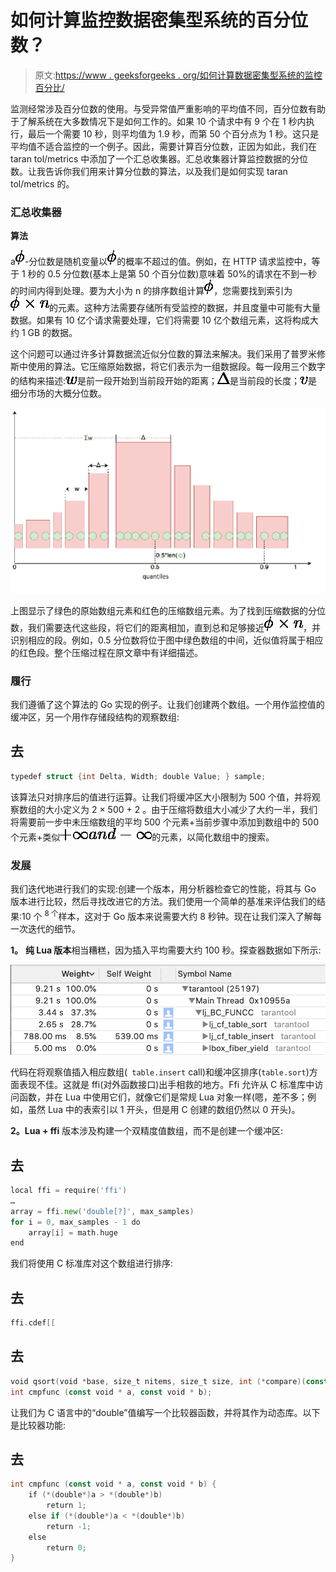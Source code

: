 # 如何计算监控数据密集型系统的百分位数？

> 原文:[https://www . geeksforgeeks . org/如何计算数据密集型系统的监控百分比/](https://www.geeksforgeeks.org/how-to-calculate-percentiles-for-monitoring-data-intensive-systems/)

监测经常涉及百分位数的使用。与受异常值严重影响的平均值不同，百分位数有助于了解系统在大多数情况下是如何工作的。如果 10 个请求中有 9 个在 1 秒内执行，最后一个需要 10 秒，则平均值为 1.9 秒，而第 50 个百分点为 1 秒。这只是平均值不适合监控的一个例子。因此，需要计算百分位数，正因为如此，我们在 taran tol/metrics 中添加了一个汇总收集器。汇总收集器计算监控数据的分位数。让我告诉你我们用来计算分位数的算法，以及我们是如何实现 taran tol/metrics 的。

### 汇总收集器

**算法**

a![\phi     ](img/ada8e1e5b2c43d4a57246bd37d9707b9.png "Rendered by QuickLaTeX.com")-分位数是随机变量以![\phi    ](img/97a038784d0aa84ffdd70a2fb9d4d2ef.png "Rendered by QuickLaTeX.com")的概率不超过的值。例如，在 HTTP 请求监控中，等于 1 秒的 0.5 分位数(基本上是第 50 个百分位数)意味着 50%的请求在不到一秒的时间内得到处理。要为大小为 n 的排序数组计算![\phi     ](img/ada8e1e5b2c43d4a57246bd37d9707b9.png "Rendered by QuickLaTeX.com")，您需要找到索引为![\phi \times n    ](img/c575e2b3d6189e64c009c5ea1629136a.png "Rendered by QuickLaTeX.com")的元素。这种方法需要存储所有受监控的数据，并且度量中可能有大量数据。如果有 10 亿个请求需要处理，它们将需要 10 亿个数组元素，这将构成大约 1 GB 的数据。

这个问题可以通过许多计算数据流近似分位数的算法来解决。我们采用了普罗米修斯中使用的算法。它压缩原始数据，将它们表示为一组数据段。每一段用三个数字的结构来描述:![w     ](img/0e61f8274bd2bfae67e6e88859f67ed1.png "Rendered by QuickLaTeX.com")是前一段开始到当前段开始的距离；![\Delta      ](img/c0c77abe105da1599bd42813da0c165f.png "Rendered by QuickLaTeX.com")是当前段的长度；![v     ](img/8320e3cbbc0e83ff281080349f19b2d4.png "Rendered by QuickLaTeX.com")是细分市场的大概分位数。

![](img/3afbc9fbdd19ebb912562abacfd0befd.png)

上图显示了绿色的原始数组元素和红色的压缩数组元素。为了找到压缩数据的分位数，我们需要迭代这些段，将它们的距离相加，直到总和足够接近![\phi \times n     ](img/6a0b36ddf9eb8aa01819d310b748409f.png "Rendered by QuickLaTeX.com")，并识别相应的段。例如，0.5 分位数将位于图中绿色数组的中间，近似值将属于相应的红色段。整个压缩过程在原文章中有详细描述。

### 履行

我们遵循了这个算法的 Go 实现的例子。让我们创建两个数组。一个用作监控值的缓冲区，另一个用作存储段结构的观察数组:

## 去

```go
typedef struct {int Delta, Width; double Value; } sample;
```

该算法只对排序后的值进行运算。让我们将缓冲区大小限制为 500 个值，并将观察数组的大小定义为 2 × 500 + 2 。由于压缩将数组大小减少了大约一半，我们将需要前一步中未压缩数组的平均 500 个元素+当前步骤中添加到数组中的 500 个元素+类似![+\infty and -\infty     ](img/7d0f4dfe57b2041dbd1633018e552706.png "Rendered by QuickLaTeX.com")的元素，以简化数组中的搜索。

### 发展

我们迭代地进行我们的实现:创建一个版本，用分析器检查它的性能，将其与 Go 版本进行比较，然后寻找改进它的方法。我们使用一个简单的基准来评估我们的结果:10 个 <sup>8 个</sup>样本，这对于 Go 版本来说需要大约 8 秒钟。现在让我们深入了解每一次迭代的细节。

**1。** **纯 Lua 版本**相当糟糕，因为插入平均需要大约 100 秒。探查器数据如下所示:

![](img/d93f647ba7bed21ffdeb6ab7392354b9.png)

代码在将观察值插入相应数组(` table.insert` call)和缓冲区排序(` table.sort `)方面表现不佳。这就是 ffi(对外函数接口)出手相救的地方。Ffi 允许从 C 标准库中访问函数，并在 Lua 中使用它们，就像它们是常规 Lua 对象一样(嗯，差不多；例如，虽然 Lua 中的表索引以 1 开头，但是用 C 创建的数组仍然以 0 开头)。

**2。Lua + ffi** 版本涉及构建一个双精度值数组，而不是创建一个缓冲区:

## 去

```go
local ffi = require('ffi')
…
array = ffi.new('double[?]', max_samples)
for i = 0, max_samples - 1 do
    array[i] = math.huge
end
```

我们将使用 C 标准库对这个数组进行排序:

## 去

```go
ffi.cdef[[
```

## 去

```go
void qsort(void *base, size_t nitems, size_t size, int (*compare)(const void *, const void*));
int cmpfunc (const void * a, const void * b);
```

让我们为 C 语言中的“double”值编写一个比较器函数，并将其作为动态库。以下是比较器功能:

## 去

```go
int cmpfunc (const void * a, const void * b) {
    if (*(double*)a > *(double*)b)
        return 1;
    else if (*(double*)a < *(double*)b)
        return -1;
    else
        return 0;
}
```